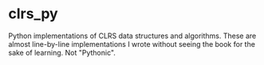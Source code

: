 # clrs_py
Python implementations of CLRS data structures and algorithms. These are almost line-by-line implementations I wrote without seeing the book for the sake of learning. Not "Pythonic".
